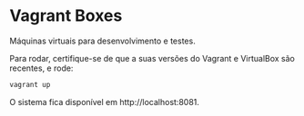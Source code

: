 # Vagrant Boxes

Máquinas virtuais para desenvolvimento e testes.

Para rodar, certifique-se de que a suas versões do Vagrant e VirtualBox são recentes, e rode:

```bash
vagrant up
```

O sistema fica disponível em http://localhost:8081.
